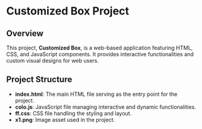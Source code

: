 # Customized Box Project

## Overview
This project, **Customized Box**, is a web-based application featuring HTML, CSS, and JavaScript components. It provides interactive functionalities and custom visual designs for web users.

## Project Structure
- **index.html**: The main HTML file serving as the entry point for the project.
- **colo.js**: JavaScript file managing interactive and dynamic functionalities.
- **ff.css**: CSS file handling the styling and layout.
- **x1.png**: Image asset used in the project.
  


